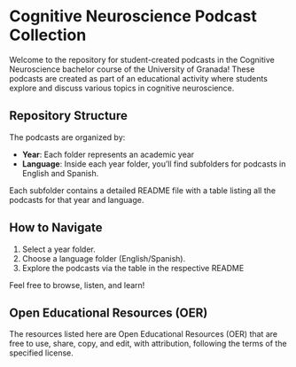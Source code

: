# Cognitive Neuroscience Podcast Collection

Welcome to the repository for student-created podcasts in the Cognitive Neuroscience bachelor course of the University of Granada! These podcasts are created as part of an educational activity where students explore and discuss various topics in cognitive neuroscience.

## Repository Structure

The podcasts are organized by:

- **Year**: Each folder represents an academic year
- **Language**: Inside each year folder, you’ll find subfolders for podcasts in English and Spanish.

Each subfolder contains a detailed README file with a table listing all the podcasts for that year and language.

## How to Navigate

1. Select a year folder.
2. Choose a language folder (English/Spanish).
3. Explore the podcasts via the table in the respective README

Feel free to browse, listen, and learn!


## Open Educational Resources (OER)
The resources listed here are Open Educational Resources (OER) that are free to use, share, copy, and edit, with attribution, following the terms of the specified license.
